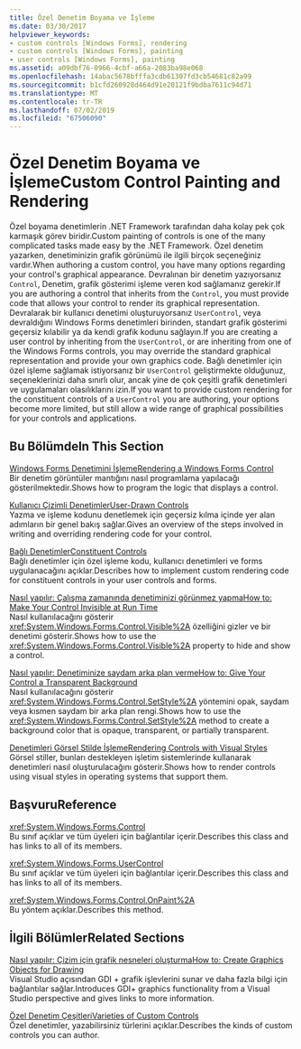 ```yaml
---
title: Özel Denetim Boyama ve İşleme
ms.date: 03/30/2017
helpviewer_keywords:
- custom controls [Windows Forms], rendering
- custom controls [Windows Forms], painting
- user controls [Windows Forms], painting
ms.assetid: a09dbf76-0966-4cbf-a66a-2083ba98e068
ms.openlocfilehash: 14abac5678bfffa3cdb61307fd3cb54681c82a99
ms.sourcegitcommit: b1cfd260928d464d91e20121f9bdba7611c94d71
ms.translationtype: MT
ms.contentlocale: tr-TR
ms.lasthandoff: 07/02/2019
ms.locfileid: "67506090"
---
```

# <a name="custom-control-painting-and-rendering"></a><span data-ttu-id="cdd08-102">Özel Denetim Boyama ve İşleme</span><span class="sxs-lookup"><span data-stu-id="cdd08-102">Custom Control Painting and Rendering</span></span>
<span data-ttu-id="cdd08-103">Özel boyama denetimlerin .NET Framework tarafından daha kolay pek çok karmaşık görev biridir.</span><span class="sxs-lookup"><span data-stu-id="cdd08-103">Custom painting of controls is one of the many complicated tasks made easy by the .NET Framework.</span></span> <span data-ttu-id="cdd08-104">Özel denetim yazarken, denetiminizin grafik görünümü ile ilgili birçok seçeneğiniz vardır.</span><span class="sxs-lookup"><span data-stu-id="cdd08-104">When authoring a custom control, you have many options regarding your control's graphical appearance.</span></span> <span data-ttu-id="cdd08-105">Devralınan bir denetim yazıyorsanız `Control`, Denetim, grafik gösterimi işleme veren kod sağlamanız gerekir.</span><span class="sxs-lookup"><span data-stu-id="cdd08-105">If you are authoring a control that inherits from the `Control`, you must provide code that allows your control to render its graphical representation.</span></span> <span data-ttu-id="cdd08-106">Devralarak bir kullanıcı denetimi oluşturuyorsanız `UserControl`, veya devraldığını Windows Forms denetimleri birinden, standart grafik gösterimi geçersiz kılabilir ya da kendi grafik kodunu sağlayın.</span><span class="sxs-lookup"><span data-stu-id="cdd08-106">If you are creating a user control by inheriting from the `UserControl`, or are inheriting from one of the Windows Forms controls, you may override the standard graphical representation and provide your own graphics code.</span></span> <span data-ttu-id="cdd08-107">Bağlı denetimler için özel işleme sağlamak istiyorsanız bir `UserControl` geliştirmekte olduğunuz, seçeneklerinizi daha sınırlı olur, ancak yine de çok çeşitli grafik denetimleri ve uygulamaları olasılıklarını izin.</span><span class="sxs-lookup"><span data-stu-id="cdd08-107">If you want to provide custom rendering for the constituent controls of a `UserControl` you are authoring, your options become more limited, but still allow a wide range of graphical possibilities for your controls and applications.</span></span>  
  
## <a name="in-this-section"></a><span data-ttu-id="cdd08-108">Bu Bölümde</span><span class="sxs-lookup"><span data-stu-id="cdd08-108">In This Section</span></span>  
 [<span data-ttu-id="cdd08-109">Windows Forms Denetimini İşleme</span><span class="sxs-lookup"><span data-stu-id="cdd08-109">Rendering a Windows Forms Control</span></span>](rendering-a-windows-forms-control.md)  
 <span data-ttu-id="cdd08-110">Bir denetim görüntüler mantığını nasıl programlama yapılacağı gösterilmektedir.</span><span class="sxs-lookup"><span data-stu-id="cdd08-110">Shows how to program the logic that displays a control.</span></span>  
  
 [<span data-ttu-id="cdd08-111">Kullanıcı Çizimli Denetimler</span><span class="sxs-lookup"><span data-stu-id="cdd08-111">User-Drawn Controls</span></span>](user-drawn-controls.md)  
 <span data-ttu-id="cdd08-112">Yazma ve işleme kodunu denetlemek için geçersiz kılma içinde yer alan adımların bir genel bakış sağlar.</span><span class="sxs-lookup"><span data-stu-id="cdd08-112">Gives an overview of the steps involved in writing and overriding rendering code for your control.</span></span>  
  
 [<span data-ttu-id="cdd08-113">Bağlı Denetimler</span><span class="sxs-lookup"><span data-stu-id="cdd08-113">Constituent Controls</span></span>](constituent-controls.md)  
 <span data-ttu-id="cdd08-114">Bağlı denetimler için özel işleme kodu, kullanıcı denetimleri ve forms uygulanacağını açıklar.</span><span class="sxs-lookup"><span data-stu-id="cdd08-114">Describes how to implement custom rendering code for constituent controls in your user controls and forms.</span></span>  
  
 [<span data-ttu-id="cdd08-115">Nasıl yapılır: Çalışma zamanında denetiminizi görünmez yapma</span><span class="sxs-lookup"><span data-stu-id="cdd08-115">How to: Make Your Control Invisible at Run Time</span></span>](how-to-make-your-control-invisible-at-run-time.md)  
 <span data-ttu-id="cdd08-116">Nasıl kullanılacağını gösterir <xref:System.Windows.Forms.Control.Visible%2A> özelliğini gizler ve bir denetimi gösterir.</span><span class="sxs-lookup"><span data-stu-id="cdd08-116">Shows how to use the <xref:System.Windows.Forms.Control.Visible%2A> property to hide and show a control.</span></span>  
  
 [<span data-ttu-id="cdd08-117">Nasıl yapılır: Denetiminize saydam arka plan verme</span><span class="sxs-lookup"><span data-stu-id="cdd08-117">How to: Give Your Control a Transparent Background</span></span>](how-to-give-your-control-a-transparent-background.md)  
 <span data-ttu-id="cdd08-118">Nasıl kullanılacağını gösterir <xref:System.Windows.Forms.Control.SetStyle%2A> yöntemini opak, saydam veya kısmen saydam bir arka plan rengi.</span><span class="sxs-lookup"><span data-stu-id="cdd08-118">Shows how to use the <xref:System.Windows.Forms.Control.SetStyle%2A> method to create a background color that is opaque, transparent, or partially transparent.</span></span>  
  
 [<span data-ttu-id="cdd08-119">Denetimleri Görsel Stilde İşleme</span><span class="sxs-lookup"><span data-stu-id="cdd08-119">Rendering Controls with Visual Styles</span></span>](rendering-controls-with-visual-styles.md)  
 <span data-ttu-id="cdd08-120">Görsel stiller, bunları destekleyen işletim sistemlerinde kullanarak denetimleri nasıl oluşturulacağını gösterir.</span><span class="sxs-lookup"><span data-stu-id="cdd08-120">Shows how to render controls using visual styles in operating systems that support them.</span></span>  
  
## <a name="reference"></a><span data-ttu-id="cdd08-121">Başvuru</span><span class="sxs-lookup"><span data-stu-id="cdd08-121">Reference</span></span>  
 <xref:System.Windows.Forms.Control>  
 <span data-ttu-id="cdd08-122">Bu sınıf açıklar ve tüm üyeleri için bağlantılar içerir.</span><span class="sxs-lookup"><span data-stu-id="cdd08-122">Describes this class and has links to all of its members.</span></span>  
  
 <xref:System.Windows.Forms.UserControl>  
 <span data-ttu-id="cdd08-123">Bu sınıf açıklar ve tüm üyeleri için bağlantılar içerir.</span><span class="sxs-lookup"><span data-stu-id="cdd08-123">Describes this class and has links to all of its members.</span></span>  
  
 <xref:System.Windows.Forms.Control.OnPaint%2A>  
 <span data-ttu-id="cdd08-124">Bu yöntem açıklar.</span><span class="sxs-lookup"><span data-stu-id="cdd08-124">Describes this method.</span></span>  
  
## <a name="related-sections"></a><span data-ttu-id="cdd08-125">İlgili Bölümler</span><span class="sxs-lookup"><span data-stu-id="cdd08-125">Related Sections</span></span>  
 [<span data-ttu-id="cdd08-126">Nasıl yapılır: Çizim için grafik nesneleri oluşturma</span><span class="sxs-lookup"><span data-stu-id="cdd08-126">How to: Create Graphics Objects for Drawing</span></span>](../advanced/how-to-create-graphics-objects-for-drawing.md)  
 <span data-ttu-id="cdd08-127">Visual Studio açısından GDI + grafik işlevlerini sunar ve daha fazla bilgi için bağlantılar sağlar.</span><span class="sxs-lookup"><span data-stu-id="cdd08-127">Introduces GDI+ graphics functionality from a Visual Studio perspective and gives links to more information.</span></span>  
  
 [<span data-ttu-id="cdd08-128">Özel Denetim Çeşitleri</span><span class="sxs-lookup"><span data-stu-id="cdd08-128">Varieties of Custom Controls</span></span>](varieties-of-custom-controls.md)  
 <span data-ttu-id="cdd08-129">Özel denetimler, yazabilirsiniz türlerini açıklar.</span><span class="sxs-lookup"><span data-stu-id="cdd08-129">Describes the kinds of custom controls you can author.</span></span>
